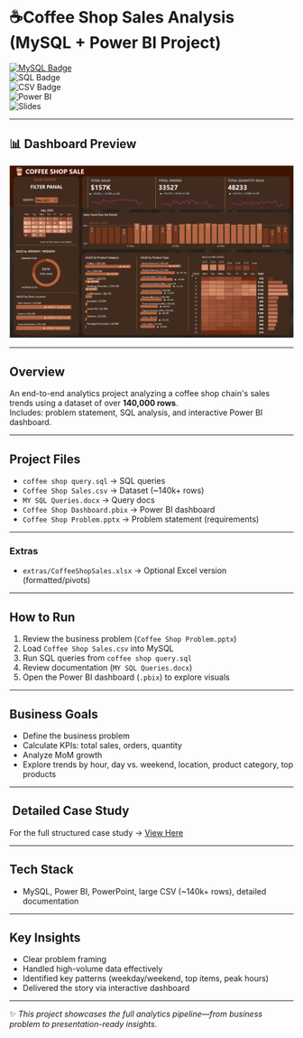 # ​ ☕Coffee Shop Sales Analysis (MySQL + Power BI Project)

[![MySQL Badge](https://img.shields.io/badge/Database-MySQL-blue)](https://www.mysql.com/)  
![SQL Badge](https://img.shields.io/badge/Language-SQL-green)  
![CSV Badge](https://img.shields.io/badge/Data-CSV-orange)  
![Power BI](https://img.shields.io/badge/Visualization-PowerBI-yellow)  
![Slides](https://img.shields.io/badge/Slides-Problem_Statement-red)

---

## 📊 Dashboard Preview
![Dashboard Screenshot](images/coffee-shop-sales-preview.png)

---

##  Overview
An end-to-end analytics project analyzing a coffee shop chain's sales trends using a dataset of over **140,000 rows**.  
Includes: problem statement, SQL analysis, and interactive Power BI dashboard.

---

##  Project Files
- `coffee shop query.sql` → SQL queries  
- `Coffee Shop Sales.csv` → Dataset (~140k+ rows)  
- `MY SQL Queries.docx` → Query docs  
- `Coffee Shop Dashboard.pbix` → Power BI dashboard  
- `Coffee Shop Problem.pptx` → Problem statement (requirements)

---

###  Extras
- `extras/CoffeeShopSales.xlsx` → Optional Excel version (formatted/pivots)

---

##  How to Run
1. Review the business problem (`Coffee Shop Problem.pptx`)  
2. Load `Coffee Shop Sales.csv` into MySQL  
3. Run SQL queries from `coffee shop query.sql`  
4. Review documentation (`MY SQL Queries.docx`)  
5. Open the Power BI dashboard (`.pbix`) to explore visuals

---

##  Business Goals
- Define the business problem
- Calculate KPIs: total sales, orders, quantity  
- Analyze MoM growth  
- Explore trends by hour, day vs. weekend, location, product category, top products

---


##  ​ Detailed Case Study
For the full structured case study → [View Here](CASE_STUDY.md)

---

##  Tech Stack
- MySQL, Power BI, PowerPoint, large CSV (~140k+ rows), detailed documentation

---

##  Key Insights
- Clear problem framing  
- Handled high-volume data effectively  
- Identified key patterns (weekday/weekend, top items, peak hours)  
- Delivered the story via interactive dashboard

---

✨ *This project showcases the full analytics pipeline—from business problem to presentation-ready insights.*
